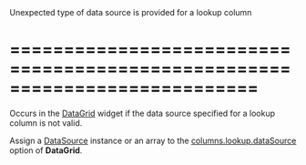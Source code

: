 <!--**
/*-------------------------------------------
    Auto-generated file. Do not modify.
-------------------------------------------

**-->
<!--d-->Unexpected type of data source is provided for a lookup column<!--/d-->
===========================================================================
===========================================================================

<!--shortDescription-->
Occurs in the [DataGrid](/Documentation/ApiReference/UI_Widgets/dxDataGrid/) widget if the data source specified for a lookup column is not valid.
<!--/shortDescription-->

<!--fullDescription-->
Assign a [DataSource](/Documentation/ApiReference/Data_Layer/DataSource/) instance or an array to the [columns.lookup.dataSource](/Documentation/ApiReference/UI_Widgets/dxDataGrid/Configuration/columns/lookup/#dataSource) option of **DataGrid**.
<!--/fullDescription-->